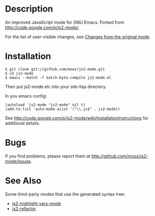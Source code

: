 Description
======

An improved JavaScript mode for GNU Emacs. Forked from <http://code.google.com/p/js2-mode/>.

For the list of user-visible changes, see
[Changes from the original mode](https://github.com/mooz/js2-mode/wiki/Changes-from-the-original-mode).

Installation
======

    $ git clone git://github.com/mooz/js2-mode.git
    $ cd js2-mode
    $ emacs --batch -f batch-byte-compile js2-mode.el

Then put js2-mode.elc into your site-lisp directory.

In you emacs config:

    (autoload 'js2-mode "js2-mode" nil t)
    (add-to-list 'auto-mode-alist '("\\.js$" . js2-mode))

See <http://code.google.com/p/js2-mode/wiki/InstallationInstructions> for
additional details.

Bugs
====

If you find problems, please report them at <http://github.com/mooz/js2-mode/issues>.

See Also
======

Some third-party modes that use the generated syntax tree:

* [js2-highlight-vars-mode](http://mihai.bazon.net/projects/editing-javascript-with-emacs-js2-mode/js2-highlight-vars-mode)
* [js2-refactor](https://github.com/magnars/js2-refactor.el)
